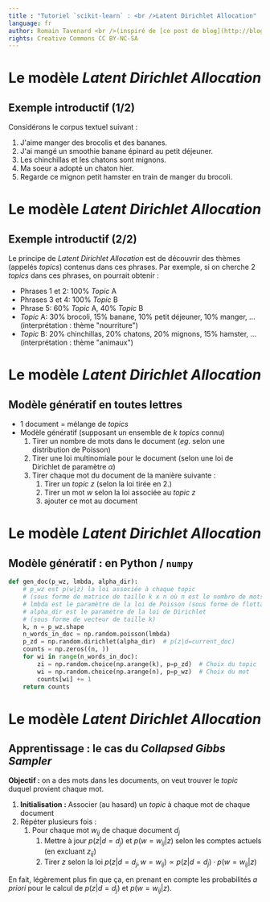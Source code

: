 ```yaml
---
title : "Tutoriel `scikit-learn` : <br />Latent Dirichlet Allocation"
language: fr
author: Romain Tavenard <br />(inspiré de [ce post de blog](http://blog.echen.me/2011/08/22/introduction-to-latent-dirichlet-allocation/))
rights: Creative Commons CC BY-NC-SA
---
```


# Le modèle _Latent Dirichlet Allocation_
## Exemple introductif (1/2)

Considérons le corpus textuel suivant :

1. J'aime manger des brocolis et des bananes.
2. J'ai mangé un smoothie banane épinard au petit déjeuner.
3. Les chinchillas et les chatons sont mignons.
4. Ma soeur a adopté un chaton hier.
5. Regarde ce mignon petit hamster en train de manger du brocoli.

# Le modèle _Latent Dirichlet Allocation_
## Exemple introductif (2/2)

Le principe de _Latent Dirichlet Allocation_ est de découvrir des thèmes (appelés _topics_) contenus dans ces phrases.
Par exemple, si on cherche 2 _topics_ dans ces phrases, on pourrait obtenir :

* Phrases 1 et 2: 100% _Topic_ A
* Phrases 3 et 4: 100% _Topic_ B
* Phrase 5: 60% _Topic_ A, 40% _Topic_ B
* _Topic_ A: 30% brocoli, 15% banane, 10% petit déjeuner, 10% manger, ...<br />(interprétation : thème "nourriture")
* _Topic_ B: 20% chinchillas, 20% chatons, 20% mignons, 15% hamster, ...<br />(interprétation : thème "animaux")

# Le modèle _Latent Dirichlet Allocation_
## Modèle génératif en toutes lettres

* 1 document = mélange de _topics_
* Modèle génératif (supposant un ensemble de $k$ _topics_ connu)
    1. Tirer un nombre de mots dans le document (_eg._ selon une distribution de Poisson)
    2. Tirer une loi multinomiale pour le document (selon une loi de Dirichlet de paramètre $\alpha$)
    3. Tirer chaque mot du document de la manière suivante :
        1. Tirer un _topic_ $z$ (selon la loi tirée en 2.)
        2. Tirer un mot $w$ selon la loi associée au _topic_ $z$
        3. ajouter ce mot au document    

# Le modèle _Latent Dirichlet Allocation_
## Modèle génératif : en Python / `numpy`

```python
def gen_doc(p_wz, lmbda, alpha_dir):
    # p_wz est p(w|z) la loi associée à chaque topic
    # (sous forme de matrice de taille k x n où n est le nombre de mots)
    # lmbda est le paramètre de la loi de Poisson (sous forme de flottant)
    # alpha_dir est le paramètre de la loi de Dirichlet
    # (sous forme de vecteur de taille k)
    k, n = p_wz.shape
    n_words_in_doc = np.random.poisson(lmbda)
    p_zd = np.random.dirichlet(alpha_dir)  # p(z|d=current_doc)
    counts = np.zeros((n, ))
    for wi in range(n_words_in_doc):
        zi = np.random.choice(np.arange(k), p=p_zd)  # Choix du topic
        wi = np.random.choice(np.arange(n), p=p_wz)  # Choix du mot
        counts[wi] += 1
    return counts
```

# Le modèle _Latent Dirichlet Allocation_
## Apprentissage : le cas du _Collapsed Gibbs Sampler_

**Objectif :** on a des mots dans les documents, on veut trouver le _topic_ duquel provient chaque mot.

1. **Initialisation :** Associer (au hasard) un _topic_ à chaque mot de chaque document
2. Répéter plusieurs fois :
    1. Pour chaque mot $w_{ij}$ de chaque document $d_j$
        1. Mettre à jour $p(z|d=d_j)$ et $p(w=w_{ij}|z)$ selon les comptes actuels (en excluant $z_{ij}$)
        2. Tirer $z$ selon la loi $p(z|d=d_j,w=w_{ij}) \propto p(z|d=d_j) \cdot p(w=w_{ij}|z)$

En fait, légèrement plus fin que ça, en prenant en compte les probabilités _a priori_ pour le calcul de $p(z|d=d_j)$ et $p(w=w_{ij}|z)$.
